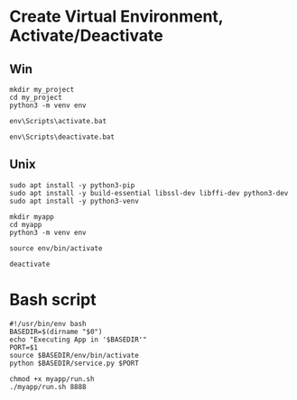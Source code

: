 # Create Virtual Environment, Activate/Deactivate

## Win

```shell
mkdir my_project
cd my_project
python3 -m venv env

env\Scripts\activate.bat

env\Scripts\deactivate.bat
```

## Unix

```shell
sudo apt install -y python3-pip
sudo apt install -y build-essential libssl-dev libffi-dev python3-dev
sudo apt install -y python3-venv

mkdir myapp
cd myapp
python3 -m venv env

source env/bin/activate

deactivate
```


# Bash script

```shell
#!/usr/bin/env bash
BASEDIR=$(dirname "$0")
echo "Executing App in '$BASEDIR'"
PORT=$1
source $BASEDIR/env/bin/activate
python $BASEDIR/service.py $PORT
```

```shell
chmod +x myapp/run.sh
./myapp/run.sh 8888
```